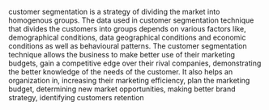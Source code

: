 customer segmentation is a strategy of dividing the market into homogenous groups. The data used in customer segmentation technique that divides the customers into  groups  depends  on  various  factors  like,  demographical  conditions,  data  geographical conditions and economic conditions as well as behavioural patterns. The customer segmentation 
technique allows the business to make better use of their marketing budgets, gain a competitive edge over their rival companies, demonstrating the better knowledge of the needs of the customer. 
It also helps an organization in, increasing their marketing efficiency, plan the marketing budget, determining  new  market  opportunities,  making  better  brand  strategy,  identifying  customers retention
